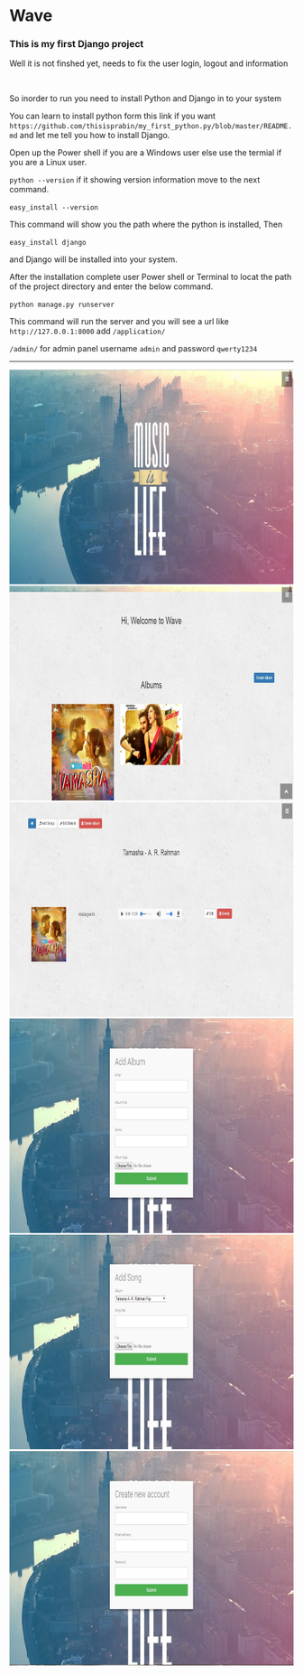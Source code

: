 # Wave
<h3>This is my first Django project</h3>
<p>Well it is not finshed yet, needs to fix the user login, logout and information</p>
<br>
<p>So inorder to run you need to install Python and Django in to your system</p>
<p>You can learn to install python form this link if you want <code>https://github.com/thisisprabin/my_first_python.py/blob/master/README.md</code> and let me tell you how to install Django.</p>

<p>Open up the Power shell if you are a Windows user else use the termial if you are a Linux user.</p>
<p><code>python --version</code> if it showing version information move to the next command.</p>
<code>easy_install --version</code>
<p>This command will show you the path where the python is installed, Then</p>
<code>easy_install django</code>
<p>and Django will be installed into your system.</p>

<p>After the installation complete user Power shell or Terminal to locat the path of the project directory and enter the below command.</p>

<code>python manage.py runserver</code>
<p>This command will run the server and you will see a url like <code>http://127.0.0.1:8000</code> add <code>/application/</code><p>
<p><code>/admin/</code> for admin panel username <code>admin</code> and password <code>qwerty1234</code></p>

<hr>

<img src="snapshot/1.jpg" height="380" width="800" />
<br>
<img src="snapshot/2.jpg" height="380" width="800" />
<br>
<img src="snapshot/4.jpg" height="380" width="800" />
<br>
<img src="snapshot/3.jpg" height="380" width="800" />
<br>
<img src="snapshot/5.jpg" height="380" width="800" />
<br>
<img src="snapshot/6.jpg" height="380" width="800" />





